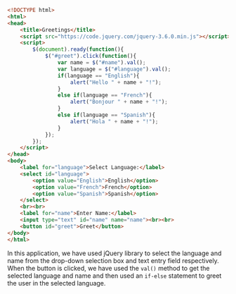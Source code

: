 ```html
<!DOCTYPE html>
<html>
<head>
	<title>Greetings</title>
	<script src="https://code.jquery.com/jquery-3.6.0.min.js"></script>
	<script>
		$(document).ready(function(){
			$("#greet").click(function(){
				var name = $("#name").val();
				var language = $("#language").val();
				if(language == "English"){
					alert("Hello " + name + "!");
				}
				else if(language == "French"){
					alert("Bonjour " + name + "!");
				}
				else if(language == "Spanish"){
					alert("Hola " + name + "!");
				}
			});
		});
	</script>
</head>
<body>
	<label for="language">Select Language:</label>
	<select id="language">
		<option value="English">English</option>
		<option value="French">French</option>
		<option value="Spanish">Spanish</option>
	</select>
	<br><br>
	<label for="name">Enter Name:</label>
	<input type="text" id="name" name="name"><br><br>
	<button id="greet">Greet</button>
</body>
</html>
```

In this application, we have used jQuery library to select the language and name from the drop-down selection box and text entry field respectively. When the button is clicked, we have used the `val()` method to get the selected language and name and then used an `if-else` statement to greet the user in the selected language.